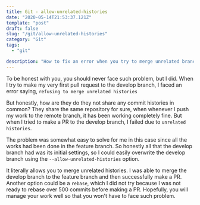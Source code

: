 ```yaml
---
title: Git - allow-unrelated-histories
date: "2020-05-14T21:53:37.121Z"
template: "post"
draft: false
slug: "/git/allow-unrelated-histories"
category: "Git"
tags:
  - "git"

description: "How to fix an error when you try to merge unrelated branches"
---
```


To be honest with you, you should never face such problem, but I did. When I try to make my very first pull request to the develop branch, I faced an error saying, `refusing to merge unrelated histories`

But honestly, how are they do they not share any commit histories in common? They share the same repository for sure, when whenever I push my work to the remote branch, it has been working completely fine. But when I tried to make a PR to the develop branch, I failed due to `unrelated histories`.

The problem was somewhat easy to solve for me in this case since all the works had been done in the feature branch. So honestly all that the develop branch had was its initial settings, so I could easily overwrite the develop branch using the `--allow-unrelated-histories` option.

It literally allows you to merge unrelated histories. I was able to merge the develop branch to the feature branch and then successfully make a PR. Another option could be a `rebase`, which I did not try because I was not ready to rebase over 500 commits before making a PR. Hopefully, you will manage your work well so that you won't have to face such problem.
